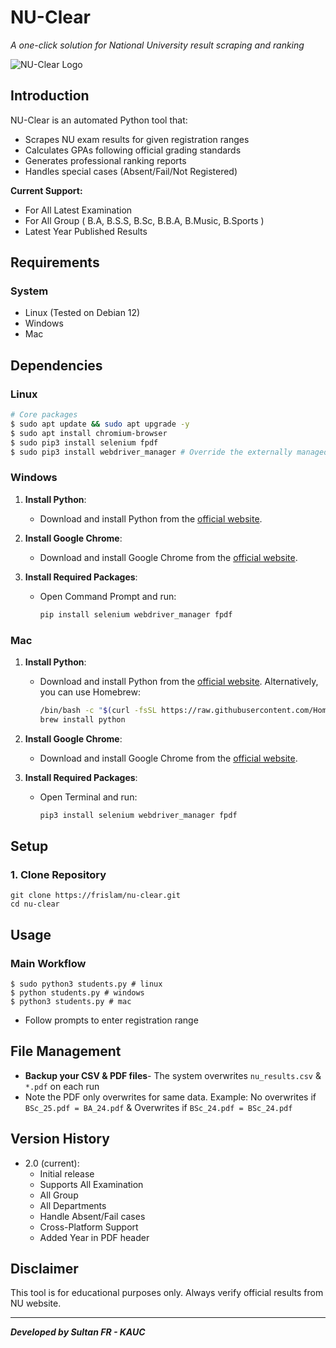 # NU-Clear
*A one-click solution for National University result scraping and ranking*

![NU-Clear Logo](https://upload.wikimedia.org/wikipedia/en/thumb/5/58/National_University%2C_Bangladesh_crest.svg/800px-National_University%2C_Bangladesh_crest.svg.png)

## Introduction
NU-Clear is an automated Python tool that:
- Scrapes NU exam results for given registration ranges
- Calculates GPAs following official grading standards
- Generates professional ranking reports
- Handles special cases (Absent/Fail/Not Registered)

**Current Support:**
- For All Latest Examination
- For All Group ( B.A, B.S.S, B.Sc, B.B.A, B.Music, B.Sports )
- Latest Year Published Results

## Requirements

### System
- Linux (Tested on Debian 12)
- Windows
- Mac

## Dependencies
 ### Linux
```bash
# Core packages
$ sudo apt update && sudo apt upgrade -y
$ sudo apt install chromium-browser
$ sudo pip3 install selenium fpdf
$ sudo pip3 install webdriver_manager # Override the externally managed environment (not recommended): You can use the '--break-system-packages' flag to override the restriction, but this is not recommended as it may break your Python installation or OS.
```
### Windows

1. **Install Python**:
   - Download and install Python from the [official website](https://www.python.org/downloads/).

2. **Install Google Chrome**:
   - Download and install Google Chrome from the [official website](https://www.google.com/chrome/).

3. **Install Required Packages**:
   - Open Command Prompt and run:
     ```sh
     pip install selenium webdriver_manager fpdf
     ```
### Mac

1. **Install Python**:
   - Download and install Python from the [official website](https://www.python.org/downloads/). Alternatively, you can use Homebrew:
     ```sh
     /bin/bash -c "$(curl -fsSL https://raw.githubusercontent.com/Homebrew/install/HEAD/install.sh)"
     brew install python
     ```
2. **Install Google Chrome**:
   - Download and install Google Chrome from the [official website](https://www.google.com/chrome/).

3. **Install Required Packages**:
   - Open Terminal and run:
     ```sh
     pip3 install selenium webdriver_manager fpdf
     ```
## Setup

 ### 1. Clone Repository
```
git clone https://frislam/nu-clear.git
cd nu-clear
```
## Usage

 ### Main Workflow
```
$ sudo python3 students.py # linux
$ python students.py # windows
$ python3 students.py # mac
```
- Follow prompts to enter registration range

## File Management
- **Backup your CSV & PDF files**- The system overwrites `nu_results.csv` & `*.pdf` on each run
- Note the PDF only overwrites for same data. Example: No overwrites if `BSc_25.pdf = BA_24.pdf` & Overwrites if `BSc_24.pdf = BSc_24.pdf`

## Version History
- 2.0 (current):
  - Initial release
  - Supports All Examination
  - All Group
  - All Departments
  - Handle Absent/Fail cases
  - Cross-Platform Support
  - Added Year in PDF header

## Disclaimer
This tool is for educational purposes only. Always verify official results from NU website.

---
***Developed by Sultan FR - KAUC***
